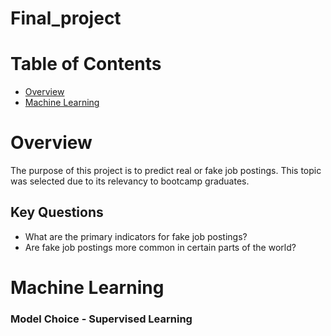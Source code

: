 # Final_project

# Table of Contents 

<!-- vscode-markdown-toc -->
* [Overview](#Overview)
* [Machine Learning](#Machine_Learning)

<!-- vscode-markdown-toc-config
	numbering=true
	autoSave=true
	/vscode-markdown-toc-config -->
<!-- /vscode-markdown-toc -->

# <a name='Overview'></a>Overview

The purpose of this project is to predict real or fake job postings. This topic was selected due to its relevancy to bootcamp graduates. 

## Key Questions
* What are the primary indicators for fake job postings?
* Are fake job postings more common in certain parts of the world?

# <a name='Machine_Learning'></a>Machine Learning
### Model Choice - Supervised Learning

